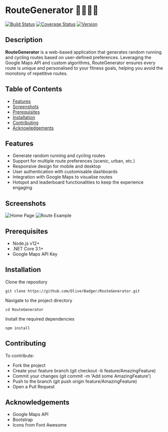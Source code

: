 # RouteGenerator 🚴‍♂️🏃‍♀️

[![Build Status](https://img.shields.io/travis/OliverBadger/RouteGenerator.svg)](https://travis-ci.org/OliverBadger/RouteGenerator)
[![Coverage Status](https://coveralls.io/repos/github/OliverBadger/RouteGenerator/badge.svg?branch=master)](https://coveralls.io/github/OliverBadger/RouteGenerator?branch=master)
[![Version](https://img.shields.io/github/v/release/OliverBadger/RouteGenerator)](https://github.com/OliverBadger/RouteGenerator/releases)

## Description
**RouteGenerator** is a web-based application that generates random running and cycling routes based on user-defined preferences. Leveraging the Google Maps API and custom algorithms, RouteGenerator ensures every route is unique and personalised to your fitness goals, helping you avoid the monotony of repetitive routes.

## Table of Contents
- [Features](#features)
- [Screenshots](#screenshots)
- [Prerequisites](#prerequisites)
- [Installation](#installation)
- [Contributing](#contributing)
- [Acknowledgements](#acknowledgements)

## Features
- Generate random running and cycling routes
- Support for multiple route preferences (scenic, urban, etc.)
- Responsive design for mobile and desktop
- User authentication with customisable dashboards
- Integration with Google Maps to visualise routes
- Hotspot and leaderboard functionalities to keep the experience engaging

## Screenshots
![Home Page](https://github.com/OliverBadger/RouteGenerator/screenshots/homepage.png)
![Route Example](https://github.com/OliverBadger/RouteGenerator/screenshots/route-example.png)

## Prerequisites
- Node.js v12+
- .NET Core 3.1+
- Google Maps API Key

## Installation

Clone the repository

    git clone https://github.com/OliverBadger/RouteGenerator.git
Navigate to the project directory

    cd RouteGenerator
Install the required dependencies

    npm install

## Contributing

To contribute:

- Fork the project
- Create your feature branch (git checkout -b feature/AmazingFeature)
- Commit your changes (git commit -m 'Add some AmazingFeature')
- Push to the branch (git push origin feature/AmazingFeature)
- Open a Pull Request
    
## Acknowledgements

- Google Maps API
- Bootstrap
- Icons from Font Awesome
